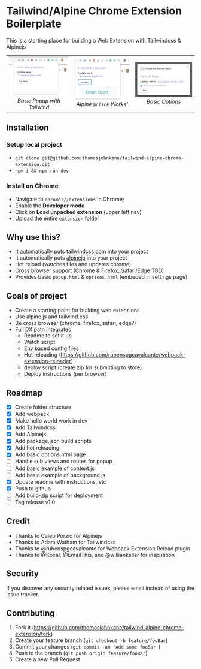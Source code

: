 # Tailwind/Alpine Chrome Extension Boilerplate
This is a starting place for building a Web Extension with Tailwindcss & Alpinejs

| | | |
|:-------------------------:|:-------------------------:|:-------------------------:|
|<img width="1604" alt="Hello World Popup" src="./screenshot-1.png">  *Basic Popup with Tailwind* |  <img width="1604" alt="Alpine Button Clicked" src="./screenshot-2.png"> *Alpine `@click` Works!* |<img width="1604" alt="Hello World Options" src="./screenshot-3.png"> *Basic Options*|

## Installation
### Setup local project
* `git clone git@github.com:thomasjohnkane/tailwind-alpine-chrome-extension.git`
* `npm i && npm run dev`

### Install on Chrome
* Navigate to `chrome://extensions` in Chrome;
* Enable the **Developer mode**
* Click on **Load unpacked extension** (upper left nav)
* Upload the entire `extension` folder

## Why use this?
* It automatically puts [tailwindcss.com](https://tailwindcss.com/) into your project
* It automatically puts [alpinejs](https://github.com/alpinejs/alpine) into your project
* Hot reload (watches files and updates chrome)
* Cross browser support (Chrome & Firefox, Safari/Edge TBD)
* Provides basic `popup.html` & `options.html` (embeded in settings page)

## Goals of project
- Create a starting point for building web extensions
- Use alpine.js and tailwind.css
- Be cross browser (chrome, firefox, safari, edge?)
- Full DX path integrated
    - Readme to set it up
    - Watch script
    - Env based config files
    - Hot reloading (https://github.com/rubenspgcavalcante/webpack-extension-reloader)
    - deploy script (create zip for submitting to store)
    - Deploy instructions (per browser)

## Roadmap
- [X] Create folder structure
- [X] Add webpack
- [X] Make hello world work in dev
- [X] Add Tailwindcss
- [X] Add Alpinejs
- [X] Add package.json build scripts
- [X] Add hot reloading
- [X] Add basic options.html page
- [ ] Handle sub views and routes for popup
- [ ] Add basic example of content.js
- [ ] Add basic example of background.js
- [X] Update readme with instructions, etc
- [X] Push to github
- [ ] Add build-zip script for deployment
- [ ] Tag release v1.0

## Credit
* Thanks to Caleb Porzio for Alpinejs
* Thanks to Adam Watham for Tailwindcss
* Thanks to @rubenspgcavalcante for Webpack Extension Reload plugin
* Thanks to @Kocal, @EmailThis, and @williankeller for inspiration

## Security

If you discover any security related issues, please email instead of using the issue tracker.

## Contributing

1. Fork it (<https://github.com/thomasjohnkane/tailwind-alpine-chrome-extension/fork>)
2. Create your feature branch (`git checkout -b feature/fooBar`)
3. Commit your changes (`git commit -am 'Add some fooBar'`)
4. Push to the branch (`git push origin feature/fooBar`)
5. Create a new Pull Request


